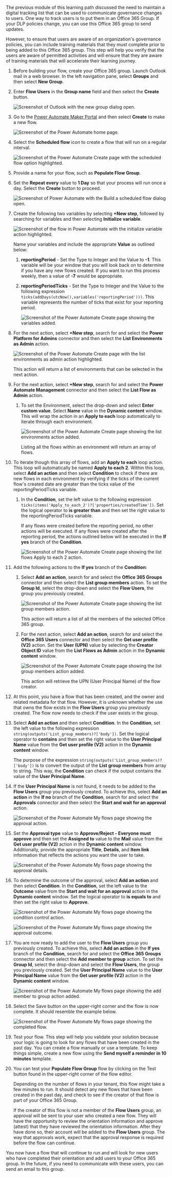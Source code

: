 The previous module of this learning path discussed the need to
maintain a digital tracking list that can be used to communicate governance
changes to users. One way to track users is to put them in an Office 365 Group.
If your DLP policies change, you can use this Office 365 group to send updates.

However, to ensure that users are aware of an organization's governance
policies, you can include training materials that they must complete
prior to being added to this Office 365 group. This step will help you verify that the users are
aware of permitted activities and will ensure that they are aware of training
materials that will accelerate their learning journey.

1. Before building your flow, create your Office 365 group. Launch Outlook mail in a web browser. In the left navigation pane, select **Groups** and then select **New Group**.

1. Enter **Flow Users** in the **Group name** field and then select the **Create** button.

    ![Screenshot of Outlook with the new group dialog open.](../media/18-group.png)

1. Go to the [Power Automate Maker Portal](https://flow.microsoft.com/?azure-portal=true) and then select **Create** to make a new flow.

    ![Screenshot of the Power Automate home page.](../media/25-create.png)

1. Select the **Scheduled flow** icon to create a flow that will run on a regular interval.

    ![Screenshot of the Power Automate Create page with the scheduled flow option highlighted.](../media/26-schedule.png)

1. Provide a name for your flow, such as **Populate Flow Group**.

1. Set the **Repeat every** value to **1 Day** so that your process will run once a day. Select the **Create** button to proceed.

    ![Screenshot of Power Automate with the Build a scheduled flow dialog open.](../media/27-create.png)

1. Create the following two variables by selecting **+New step**, followed by searching for variables and then selecting **Initialize variable**.

    ![Screenshot of the flow in Power Automate with the initialize variable action highlighted.](../media/28-initialize-variable.png)

    Name your variables and include the appropriate **Value** as outlined below:

    1. **reportingPeriod** - Set the Type to Integer and the Value to **-1**. This variable will be your window that you will look back on to determine if you have any new flows created. If you want to run this process weekly, then a value of **-7** would be appropriate.

    1. **reportingPeriodTicks** - Set the Type to Integer and the Value to the following expression ```ticks(addDays(utcNow(),variables('reportingPeriod')))```. This variable represents the number of ticks that exist for your reporting period.

        ![Screenshot of the Power Automate Create page showing the variables added.](../media/19-variables.png)

1. For the next action, select **+New step**, search for and select the **Power Platform for Admins** connector and then select the **List Environments as Admin** action.

    ![Screenshot of the Power Automate Create page with the list environments as admin action highlighted.](../media/29-list-environments.png)

    This action will return a list of environments that can be selected in the next action.

1. For the next action, select **+New step**, search for and select the **Power Automate Management** connector and then select the **List Flow as Admin** action.

    1. To set the Environment, select the drop-down and select **Enter custom value**. Select **Name** value in the **Dynamic content** window. This will wrap the action in an **Apply to each** loop automatically to iterate through each environment.

        ![Screenshot of the Power Automate Create page showing the list environments action added.](../media/20-list-environments.png)

        Listing all the flows within an environment will return an array of flows.

1. To iterate though this array of flows, add an **Apply to each** loop action. This loop will automatically be named **Apply to each 2**. Within this loop, select **Add an action** and then select **Condition** to check if there are new flows in each environment by verifying if the ticks of the current flow's created date are greater than the ticks value of the reportingPeriodTicks variable.

    1. In the **Condition**, set the left value to the following expression ```ticks(items('Apply_to_each_2')?['properties/createdTime'])```. Set the logical operator to **is greater than** and then set the right value to the reportingPeriodTicks variable.

        If any flows were created before the reporting period, no other actions will be executed. If any flows were created after the reporting period, the actions outlined below will be executed in the **If yes** branch of the **Condition**.

        ![Screenshot of the Power Automate Create page showing the list flows Apply to each 2 action.](../media/21-list-flows.png)

1. Add the following actions to the **If yes** branch of the **Condition**:

    1. Select **Add an action**, search for and select the **Office 365 Groups** connector and then select the **List group members** action. To set the **Group Id**, select the drop-down and select the **Flow Users**, the group you previously created.

        ![Screenshot of the Power Automate Create page showing the list group members action.](../media/30-list-group-member.png)

        This action will return a list of all the members of the selected Office 365 group.

    1. For the next action, select **Add an action**, search for and select the **Office 365 Users** connector and then select the **Get user profile (V2)** action. Set the **User (UPN)** value by selecting the **Creator Object ID** value from the **List Flows as Admin** action in the **Dynamic content** window.

        ![Screenshot of the Power Automate Create page showing the list group members action added.](../media/22-list-group.png)

        This action will retrieve the UPN (User Principal Name) of the flow creator.

1. At this point, you have a flow that has been created, and the owner and related metadata for that flow. However, it is unknown whether the use that owns the flow exists in the **Flow Users** group you previously created. The flow now needs to check if the user exists in the group.

1. Select **Add an action** and then select **Condition**. In the **Condition**, set the left value to the following expression ```string(outputs('List_group_members)?['body'])```. Set the logical operator to **contains** and then set the right value to the **User Principal Name** value from the **Get user profile (V2)** action in the **Dynamic content** window.

    The purpose of the expression ```string(outputs('List_group_members)?['body'])``` is to convert the output of the **List group members** from array to string. This way, the **Condition** can check if the output contains the value of the **User Principal Name**.

1. If the **User Principal Name** is not found, it needs to be added to the **Flow Users** group you previously created. To achieve this, select **Add an action** in the **If no** branch of the **Condition**, search for and select the **Approvals** connector and then select the **Start and wait for an approval** action.

    ![Screenshot of the Power Automate My flows page showing the approval action.](../media/25-approval.png)

1. Set the **Approval type** value to **Approve/Reject - Everyone must approve** and then set the **Assigned to** value to the **Mail** value from the **Get user profile (V2)** action in the **Dynamic content** window. Additionally, provide the appropriate **Title**, **Details**, and **Item link** information that reflects the actions you want the user to take.

    ![Screenshot of the Power Automate My flows page showing the approval details.](../media/26-approval-details.png)

1. To determine the outcome of the approval, select **Add an action** and then select **Condition**. In the **Condition**, set the left value to the **Outcome** value from the **Start and wait for an approval** action in the **Dynamic content** window. Set the logical operator to **is equals to** and then set the right value to **Approve**.

    ![Screenshot of the Power Automate My flows page showing the condition control action.](../media/27-condition.png)

    ![Screenshot of the Power Automate My flows page showing the approval outcome.](../media/28-outcome.png)

1. You are now ready to add the user to the **Flow Users** group you previously created. To achieve this, select **Add an action** in the **If yes** branch of the **Condition**, search for and select the **Office 365 Groups** connector and then select the **Add member to group** action. To set the **Group Id**, select the drop-down and select the **Flow Users**, the group you previously created. Set the **User Principal Name** value to the **User Principal Name** value from the **Get user profile (V2)** action in the **Dynamic content** window.

    ![Screenshot of the Power Automate My flows page showing the add member to group action added.](../media/29-add-member.png)

1. Select the Save button on the upper-right corner and the flow is now complete. It should resemble the example below.

    ![Screenshot of the Power Automate My flows page showing the completed flow.](../media/24-complete-flow.png)

1. Test your flow. This step will help you validate your solution because your logic is going to look for any flows that have been created in the past day. You can create a flow manually or use a template. To keep things simple, create a new flow using the **Send myself a reminder in 10 minutes** template.

1. You can test your **Populate Flow Group** flow by clicking on the Test button found in the upper-right corner of the flow editor.

   Depending on the number of flows in your tenant, this flow might take a few minutes to run. It should detect any new flows that have been created in the past day, and check to see if the creator of that flow is part of your Office 365 Group.

   If the creator of this flow is not a member of the **Flow Users** group, an approval will be sent to your user who created a new flow. They will have the opportunity to review the orientation information and approve (attest) that they have reviewed the orientation information. After they have done so, their account will be added to the **Flow Users** group. The way that approvals work, expect that the approval response is required before the flow can continue.

You now have a flow that will continue to run and will look for new users who have completed their orientation and add users to your Office 365 group. In the future, if you need to communicate with these users, you can send an email to this group.